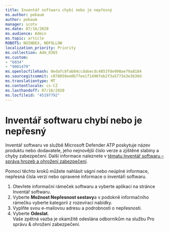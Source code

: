 ```yaml
---
title: Inventář softwaru chybí nebo je nepřesný
ms.author: pebaum
author: pebaum
manager: scotv
ms.date: 07/16/2020
ms.audience: Admin
ms.topic: article
ROBOTS: NOINDEX, NOFOLLOW
localization_priority: Priority
ms.collection: Adm_O365
ms.custom:
- "6034"
- "9001470"
ms.openlocfilehash: 0edafc8fab84ccdabecdc4853fde998ae79a8184
ms.sourcegitcommit: c078058ee0b77ee1f1496feb2f3a5773e3e3b30d
ms.translationtype: MT
ms.contentlocale: cs-CZ
ms.lasthandoff: 07/16/2020
ms.locfileid: "45197792"
---
```

# <a name="software-inventory-is-missing-or-inaccurate"></a>Inventář softwaru chybí nebo je nepřesný

Inventář softwaru ve službě Microsoft Defender ATP poskytuje název produktu nebo dodavatele, jeho nejnovější číslo verze a zjištěné slabiny a chyby zabezpečení. Další informace naleznete v [tématu Inventář softwaru – správa hrozeb a ohrožení zabezpečení](https://docs.microsoft.com/windows/security/threat-protection/microsoft-defender-atp/tvm-software-inventory).

Pomocí těchto kroků můžete nahlásit vágní nebo neúplné informace, nepřesná čísla verzí nebo opravené informace o inventáři softwaru.  

1. Otevřete informační rámeček softwaru a vyberte aplikaci na stránce Inventář softwaru.
2. Vyberte **Možnost Nepřesnost sestavy**a v podokně informačního rámečku vyberte kategorii z rozevírací nabídky.
3. Vyplňte svou e-mailovou adresu a podrobnosti o nepřesnosti.
4. Vyberte **Odeslat**.</br>
    Vaše zpětná vazba je okamžitě odeslána odborníkům na službu Pro správu & ohrožení zabezpečení.